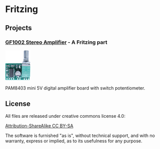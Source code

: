 # Fritzing

## Projects

### [GF1002 Stereo Amplifier](./GF1002_StereoAmplifier) - A Fritzing part

![GF1002 Stereo Amplifier](./GF1002_StereoAmplifier/images/GF1002_icon.png)

PAM8403 mini 5V digital amplifier board with switch potentiometer.

## License

All files are released under creative commons license 4.0:

[Attribution-ShareAlike CC BY-SA](http://creativecommons.org/licenses/by-sa/4.0/)

The software is furnished "as is", without technical support, and with no warranty, express or implied, as to its usefulness for any purpose.
